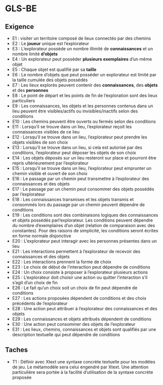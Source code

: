 # GLS-BE
## Exigence
* E1 : visiter un territoire composé de lieux connectés par des chemins
* E2 : Le **joueur** unique est l’explorateur
* E3 : L’explorateur possède un nombre illimité de **connaissances** et un nombre limité **d’objets**
* E4 : Un explorateur peut posséder **plusieurs exemplaires** d’un même objet
* E5 : Chaque objet est qualifié par sa **taille**
* E6 : Le nombre d’objets que peut posséder un explorateur est limité par la taille cumulée des objets possédés
* E7 : Les lieux explorés peuvent contenir des **connaissances**, des **objets** et des **personnes**
* E8 : Le point de départ et les points de fin de l’exploration sont des lieux particuliers
* E9 : Les connaissances, les objets et les personnes contenus dans un lieu peuvent être visibles/actifs ou invisibles/inactifs selon des conditions
* E10 : Les chemins peuvent être ouverts ou fermés selon des conditions
* E11 : Lorsqu’il se trouve dans un lieu, l’explorateur reçoit les connaissances visibles de ce lieu
* E12 : Lorsqu’il se trouve dans un lieu, l’explorateur peut prendre les objets visibles de son choix
* E13 : Lorsqu’il se trouve dans un lieu, si cela est autorisé par des conditions, l’explorateur peut déposer les objets de son choix
* E14 : Les objets déposés sur un lieu resteront sur place et pourront être repris ultérieurement par l’explorateur
* E15 : Lorsqu’il se trouve dans un lieu, l’explorateur peut emprunter un chemin visible et ouvert de son choix
* E16 : Le passage par un chemin peut transmettre à l’explorateur des connaissances et des objets
* E17 : Le passage par un chemin peut consommer des objets possédés par l’explorateur
* E18 : Les connaissances transmises et les objets transmis et consommés lors du passage par un chemin peuvent dépendre de conditions
* E19 : Les conditions sont des combinaisons logiques des connaissances et objets possédés parl’explorateur. Les conditions peuvent dépendre du nombre d’exemplaires d’un objet (relation de comparaison avec des constantes). Pour des raisons de simplicité, les conditions seront écrites en forme normale disjonctive
* E20 : L’explorateur peut interagir avec les personnes présentes dans un lieu
* E21 : Les interactions permettent à l’explorateur de recevoir des connaissances et des objets
* E22 : Les interactions prennent la forme de choix
* E23 : Le choix de début de l’interaction peut dépendre de conditions
* E24 : Un choix consiste à proposer à l’explorateur plusieurs actions
* E25 : L’explorateur doit choisir une action ou quitter l’interaction s’il s’agit d’un choix de fin
* E26 : Le fait qu’un choix soit un choix de fin peut dépendre de conditions
* E27 : Les actions proposées dépendent de conditions et des choix précédents de l’explorateur
* E28 : Une action peut attribuer à l’explorateur des connaissances et des objets
* E29 : Les connaissances et objets attribués dépendent de conditions
* E30 : Une action peut consommer des objets de l’explorateur
* E31 : Les lieux, chemins, connaissances et objets sont qualifiés par une description textuelle qui peut dépendre de conditions

## Taches
* T1 : Définir avec Xtext une syntaxe concrète textuelle pour les modèles de jeu. Le métamodèle sera celui engendré par Xtext. Une attention particulière sera portée à la facilité d’utilisation de la syntaxe concrète proposée
